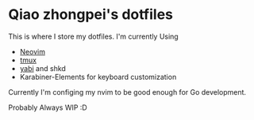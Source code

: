 # Qiao zhongpei's dotfiles

This is where I store my dotfiles. I'm currently Using

- [Neovim](./config/nvim/)
- [tmux](./.tmux.conf)
- [yabi](./.yabairc) and shkd
- Karabiner-Elements for keyboard customization

Currently I'm configing my nvim to be good enough for Go development.

Probably Always WIP :D
